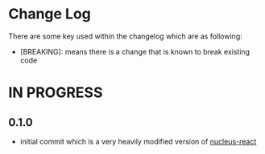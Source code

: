# Change Log

There are some key used within the changelog which are as following:

* [BREAKING]: means there is a change that is known to break existing code

# IN PROGRESS

## 0.1.0

* initial commit which is a very heavily modified version of [nucleus-react](https://github.com/ryanzec/nucleus-react)
